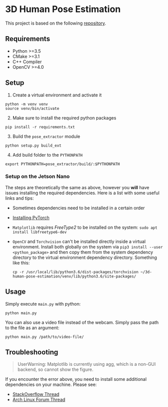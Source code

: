 # 3D Human Pose Estimation

This project is based on the following [repository](https://github.com/Daniil-Osokin/lightweight-human-pose-estimation-3d-demo.pytorch).

## Requirements

- Python >=3.5
- CMake >=3.1
- C++ Compiler
- OpenCV >=4.0

## Setup

1. Create a virtual environment and activate it

```
python -m venv venv
source venv/bin/activate
```

2. Make sure to install the required python packages 

```
pip install -r requirements.txt
```

3. Build the `pose_extractor` module

```
python setup.py build_ext
```

4. Add build folder to the `PYTHONPATH`

```
export PYTHONPATH=pose_extractor/build/:$PYTHONPATH
```

### Setup on the Jetson Nano

The steps are theoretically the same as above, however you **will** have issues installing the required dependencies.
Here is a list with some useful links and tips: 

- Sometimes dependencies need to be installed in a certain order
- [Installing PyTorch](https://forums.developer.nvidia.com/t/pytorch-for-jetson-nano-version-1-5-0-now-available/72048)
- `Matplotlib` requires *FreeType2* to be installed on the system: `sudo apt install libfreetype6-dev`
- `OpenCV` and `Torchvision` can't be installed directly inside a virtual environment.
  Install both globally on the system via `pip3 install --user <python_package>` and then copy them from the system dependency directory to the virtual environment dependency directory. Something like this:

  ```
  cp -r /usr/local/lib/python3.6/dist-packages/torchvision ~/3d-human-pose-estimation/venv/lib/python3.6/site-packages/
  ```


## Usage

Simply execute `main.py` with python:

```
python main.py
```

You can also use a video file instead of the webcam. Simply pass the path to the file as an argument: 

```
python main.py /path/to/video-file/
```

## Troubleshooting

> UserWarning: Matplotlib is currently using agg, which is a non-GUI backend, so cannot show the figure.

If you encounter the error above, you need to install some additional dependencies on your machine. Please see:

- [StackOverflow Thread](https://stackoverflow.com/questions/56656777/userwarning-matplotlib-is-currently-using-agg-which-is-a-non-gui-backend-so)
- [Arch Linux Forum Thread](https://bbs.archlinux.org/viewtopic.php?pid=1885317#p1885317)
